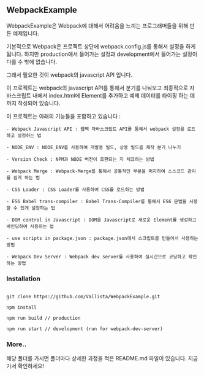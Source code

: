 ## WebpackExample

WebpackExample은 Webpack에 대해서 어려움을 느끼는 프로그래머들을 위해 만든 예제입니다.

기본적으로 Webpack은 프로젝트 상단에 webpack.config.js를 통해서 설정을 하게 됩니다. 하지만 production에서 들어가는 설정과 development에서 들어가는 설정이 다를 수 밖에 없습니다.

그래서 필요한 것이 webpack의 javascript API 입니다.

이 프로젝트는 webpack의 javascript API를 통해서 분기를 나눠보고 최종적으로 자바스크립트 내에서 index.html에 Element를 추가하고 예제 데이터를 타이핑 하는 데까지 작성되어 있습니다.

이 프로젝트는 아래의 기능들을 포함하고 있습니다 : 

````
- Webpack Javascript API : 웹팩 자바스크립트 API를 통해서 webpack 설정을 로드하고 설정하는 법

- NODE_ENV : NODE_ENV를 사용하여 개발용 빌드, 상용 빌드를 제작 분기 나누기

- Version Check : NPM과 NODE 버전이 호환되는 지 체크하는 방법

- Webpack Merge : Webpack-Merge를 통해서 공통적인 부분을 머지하여 소스코드 관리를 쉽게 하는 법

- CSS Loader : CSS Loader를 사용하여 CSS를 로드하는 방법

- ES6 Babel trans-compiler : Babel Trans-Compiler를 통해서 ES6 문법을 사용할 수 있게 설정하는 법

- DOM control in Javascript : DOM을 Javascript로 새로운 Element를 생성하고 바인딩하여 사용하는 법

- use scripts in package.json : package.json에서 스크립트를 만들어서 사용하는 방법

- Webpack Dev Server : Webpack dev server를 사용하여 실시간으로 코딩하고 확인하는 방법

````

### Installation

````

git clone https://github.com/Vallista/WebpackExample.git

npm install

npm run build // production

npm run start // development (run for webpack-dev-server)

````

### More..

해당 폴더를 가시면 폴더마다 상세한 과정을 적은 README.md 파일이 있습니다. 지금 가서 확인하세요!
